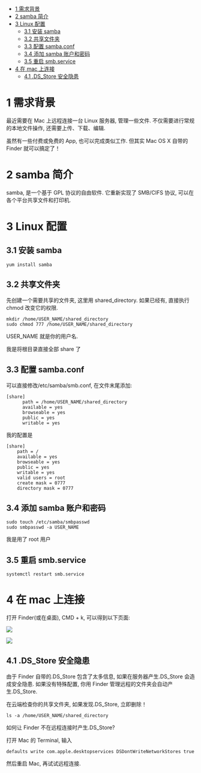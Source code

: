 <!-- @import "[TOC]" {cmd="toc" depthFrom=1 depthTo=6 orderedList=false} -->

<!-- code_chunk_output -->

- [1 需求背景](#1-需求背景)
- [2 samba 简介](#2-samba-简介)
- [3 Linux 配置](#3-linux-配置)
  - [3.1 安装 samba](#31-安装-samba)
  - [3.2 共享文件夹](#32-共享文件夹)
  - [3.3 配置 samba.conf](#33-配置-sambaconf)
  - [3.4 添加 samba 账户和密码](#34-添加-samba-账户和密码)
  - [3.5 重启 smb.service](#35-重启-smbservice)
- [4 在 mac 上连接](#4-在-mac-上连接)
  - [4.1 \.DS\_Store 安全隐患](#41-ds_store-安全隐患)

<!-- /code_chunk_output -->

# 1 需求背景

最近需要在 Mac 上远程连接一台 Linux 服务器, 管理一些文件. 不仅需要进行常规的本地文件操作, 还需要上传、下载、编辑. 

虽然有一些付费或免费的 App, 也可以完成类似工作. 但其实 Mac OS X 自带的 Finder 就可以搞定了！

# 2 samba 简介

samba, 是一个基于 GPL 协议的自由软件. 它重新实现了 SMB/CIFS 协议, 可以在各个平台共享文件和打印机. 

# 3 Linux 配置

## 3.1 安装 samba

```
yum install samba
```

## 3.2 共享文件夹

先创建一个需要共享的文件夹, 这里用 shared\_directory. 如果已经有, 直接执行 chmod 改变它的权限. 

```
mkdir /home/USER_NAME/shared_directory
sudo chmod 777 /home/USER_NAME/shared_directory
```

USER\_NAME 就是你的用户名. 

我是将根目录直接全部 share 了

## 3.3 配置 samba.conf

可以直接修改/etc/samba/smb.conf, 在文件末尾添加: 

```
[share]
      path = /home/USER_NAME/shared_directory
      available = yes
      browseable = yes
      public = yes
      writable = yes
```

我的配置是

```
[share]
	path = /
	available = yes
	browseable = yes
	public = yes
	writable = yes
    valid users = root
    create mask = 0777
    directory mask = 0777
```

## 3.4 添加 samba 账户和密码

```
sudo touch /etc/samba/smbpasswd
sudo smbpasswd -a USER_NAME
```

我是用了 root 用户

## 3.5 重启 smb.service

```
systemctl restart smb.service
```

# 4 在 mac 上连接

打开 Finder(或在桌面), CMD + k, 可以得到以下页面: 

![](./images/2019-05-10-10-26-18.png)

![](./images/2019-05-10-10-28-24.png)

## 4.1 \.DS\_Store 安全隐患

由于 Finder 自带的.DS\_Store 包含了太多信息, 如果在服务器产生.DS_Store 会造成安全隐患. 如果没有特殊配置, 你用 Finder 管理远程的文件夹会自动产生.DS\_Store. 

在云端检查你的共享文件夹, 如果发现\.DS\_Store, 立即删除！

```
ls -a /home/USER_NAME/shared_directory
```

如何让 Finder 不在远程连接时产生.DS\_Store?

打开 Mac 的 Terminal, 输入

```
defaults write com.apple.desktopservices DSDontWriteNetworkStores true
```

然后重启 Mac, 再试试远程连接. 